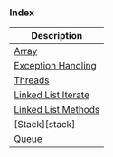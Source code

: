 ### Index
| Description |
| ------ |
| [Array][array] |
| [Exception Handling][exception_handling] |
| [Threads][threads] |
| [Linked List Iterate][linked_list_iterate] |
| [Linked List Methods][linked_list_methods] |
| [Stack][stack] |
| [Queue][queue] |

[array]: <https://github.com/pradeep-sanjaya/coventry/blob/master/pdsa/php/Array.php>
[exception_handling]: <https://github.com/pradeep-sanjaya/coventry/blob/master/pdsa/php/ExceptionHandling.php>
[threads]: <https://github.com/pradeep-sanjaya/coventry/blob/master/pdsa/php/Thread.php>
[linked_list_iterate]: <https://github.com/pradeep-sanjaya/coventry/blob/master/pdsa/php/list/LinkedListIterate.php>
[linked_list_methods]: <https://github.com/pradeep-sanjaya/coventry/blob/master/pdsa/php/list/LinkedListMethods.php>
[stask]: <https://github.com/pradeep-sanjaya/coventry/blob/master/pdsa/php/Stack.php>
[queue]: <https://github.com/pradeep-sanjaya/coventry/blob/master/pdsa/php/Queue.php>